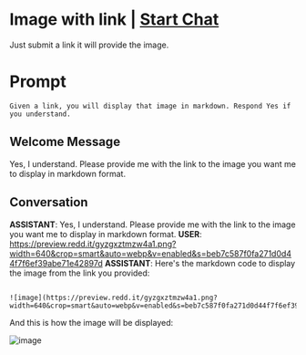 

# Image with link | [Start Chat](https://gptcall.net/chat.html?data=%7B%22contact%22%3A%7B%22id%22%3A%22O2Vqppt9UU7k7THMTx0-K%22%2C%22flow%22%3Atrue%7D%7D)
Just submit a link it will provide the image.

# Prompt

```
Given a link, you will display that image in markdown. Respond Yes if you understand.
```

## Welcome Message
Yes, I understand. Please provide me with the link to the image you want me to display in markdown format.

## Conversation

**ASSISTANT**: Yes, I understand. Please provide me with the link to the image you want me to display in markdown format.
**USER**: https://preview.redd.it/gyzgxztmzw4a1.png?width=640&crop=smart&auto=webp&v=enabled&s=beb7c587f0fa271d0d44f7f6ef39abe71e42897d
**ASSISTANT**: Here's the markdown code to display the image from the link you provided:



```

![image](https://preview.redd.it/gyzgxztmzw4a1.png?width=640&crop=smart&auto=webp&v=enabled&s=beb7c587f0fa271d0d44f7f6ef39abe71e42897d)

```



And this is how the image will be displayed:



![image](https://preview.redd.it/gyzgxztmzw4a1.png?width=640&crop=smart&auto=webp&v=enabled&s=beb7c587f0fa271d0d44f7f6ef39abe71e42897d)

